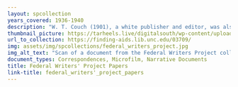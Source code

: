 ```yaml
---
layout: spcollection
years_covered: 1936-1940
description: "W. T. Couch (1901), a white publisher and editor, was also a part-time official of the Federal Writers' Project of the Works Progress Administration, as assistant and associate director for North Carolina, 1936-1937, and as director for the southern region, 1938-1939. These papers include his correspondence relating to the project and narratives (called 'life histories') of about 1,200 individuals, written by about 60 members of the project after one or more oral history interviews with the subjects. Persons interviewed, many of them African Americans, described life in Alabama, Arkansas, Florida, Georgia, Louisiana, Oklahoma, South Carolina, Tennessee, and Virginia. There is a partial index to the many occupations of those interviewed. Also included, on microfilm, are ghost stories, local legends, etc., gathered in the project."
thumbnail_picture: https://tarheels.live/digitalsouth/wp-content/uploads/sites/2464/2021/11/Screen-Shot-2022-01-04-at-12.25.46-PM.png
url_to_collection: https://finding-aids.lib.unc.edu/03709/
img: assets/img/spcollections/federal_writers_project.jpg
img_alt_text: "Scan of a document from the Federal Writers Project collection"
document_types: Correspondences, Microfilm, Narrative Documents
title: Federal Writers' Project Papers
link-title: federal_writers'_project_papers
---
```

